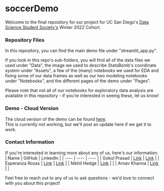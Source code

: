 # soccerDemo
Welcome to the final repository for our project for UC San Diego's [Data Science Student Society's](https://ds3.ucsd.edu/) Winter 2022 Cohort.

### Repository Files
In this repository, you can find the main demo file under "streamlit_app.py".

If you look in this repo's sub-folders, you will find all of the data files we used under "Data", the image we used to describe StatsBomb's coordinate system under "Assets", a few of the (many) notebooks we used for EDA and fixing some of our data frames as well as our two modeling notebooks under "Notebooks", and the different pages of the demo under "Pages".

Please note that not all of our notebooks for exploratory data analysis are available in this repository - if you're interested in seeing these, let us know!

### Demo - Cloud Version
The cloud version of the demo can be found [here](https://share.streamlit.io/gprasad125/soccerdemo/main).\
This is currently not working, but we'll post an update here if we get it to work.

### Contact Information
If you're interested in learning more about any of us, here's our information:\
| Name | GitHub | LinkedIn |
| ---- | ---- | ---- |
| Gokul Prasad | [Link](https://github.com/gprasad125) | [Link](https://www.linkedin.com/in/gokul-prasad/) |
| Esperanza Rozas | [Link](https://github.com/ESR76) | [Link](https://www.linkedin.com/in/esperanza-r/) |
| Nikhil Hedge | [Link](https://github.com/nihegde18) | |
| Arnav Khanna | [Link](https://github.com/nihegde18) | |

Feel free to reach out to any of us to ask questions - we'd love to connect with you about this project!
